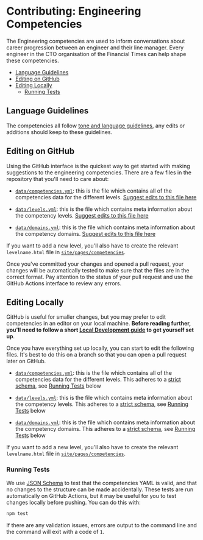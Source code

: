 
# Contributing: Engineering Competencies

The Engineering competencies are used to inform conversations about career progression between an engineer and their line manager. Every engineer in the CTO organisation of the Financial Times can help shape these competencies.

  - [Language Guidelines](#language-guidelines)
  - [Editing on GitHub](#editing-on-github)
  - [Editing Locally](#editing-locally)
    - [Running Tests](#running-tests)


## Language Guidelines

The competencies all follow [tone and language guidelines](language.md), any edits or additions should keep to these guidelines.


## Editing on GitHub

Using the GitHub interface is the quickest way to get started with making suggestions to the engineering competencies. There are a few files in the repository that you'll need to care about:

  - [`data/competencies.yml`](../data/competencies.yml): this is the file which contains all of the competencies data for the different levels. [Suggest edits to this file here](https://github.com/Financial-Times/engineering-progression/edit/main/data/competencies.yml)

  - [`data/levels.yml`](../data/levels.yml): this is the file which contains meta information about the competency levels. [Suggest edits to this file here](https://github.com/Financial-Times/engineering-progression/edit/main/data/levels.yml)

  - [`data/domains.yml`](../data/domains.yml): this is the file which contains meta information about the competency domains. [Suggest edits to this file here](https://github.com/Financial-Times/engineering-progression/edit/main/data/domains.yml)

If you want to add a new level, you'll also have to create the relevant `levelname.html` file in [`site/pages/competencies`](../site/pages/competencies).

Once you've committed your changes and opened a pull request, your changes will be automatically tested to make sure that the files are in the correct format. Pay attention to the status of your pull request and use the GitHub Actions interface to review any errors.


## Editing Locally

GitHub is useful for smaller changes, but you may prefer to edit competencies in an editor on your local machine. **Before reading further, you'll need to follow a short [Local Development guide](local-development.md) to get yourself set up**.

Once you have everything set up locally, you can start to edit the following files. It's best to do this on a branch so that you can open a pull request later on GitHub.

  - [`data/competencies.yml`](../data/competencies.yml): this is the file which contains all of the competencies data for the different levels. This adheres to a [strict schema](../test/schema/competencies.js), see [Running Tests](#running-tests) below

  - [`data/levels.yml`](../data/levels.yml): this is the file which contains meta information about the competency levels. This adheres to a [strict schema](../test/schema/levels.js), see [Running Tests](#running-tests) below

  - [`data/domains.yml`](../data/domains.yml): this is the file which contains meta information about the competency domains. This adheres to a [strict schema](../test/schema/domains.js), see [Running Tests](#running-tests) below

If you want to add a new level, you'll also have to create the relevant `levelname.html` file in [`site/pages/competencies`](../site/pages/competencies).

### Running Tests

We use [JSON Schema](https://json-schema.org/) to test that the competencies YAML is valid, and that no changes to the structure can be made accidentally. These tests are run automatically on GitHub Actions, but it may be useful for you to test changes locally before pushing. You can do this with:

```sh
npm test
```

If there are any validation issues, errors are output to the command line and the command will exit with a code of `1`.
